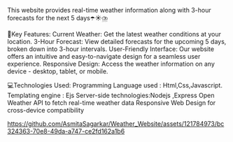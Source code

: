 This website provides real-time weather information along with 3-hour forecasts for the next 5 days☂️☀️⛈️

🌈Key Features:
Current Weather: Get the latest weather conditions at your location.
3-Hour Forecast: View detailed forecasts for the upcoming 5 days, broken down into 3-hour intervals.
User-Friendly Interface: Our website offers an intuitive and easy-to-navigate design for a seamless user experience.
Responsive Design: Access the weather information on any device - desktop, tablet, or mobile.

💻Technologies Used:
Programming Language used : Html,Css,Javascript.
Templating engine : Ejs
Server-side technologies:Nodejs ,Express
Open Weather API to fetch real-time weather data
Responsive Web Design for cross-device compatibility


https://github.com/AsmitaSagarkar/Weather_Website/assets/121784973/bc324363-70e8-49da-a747-ce2fd162a1b6

